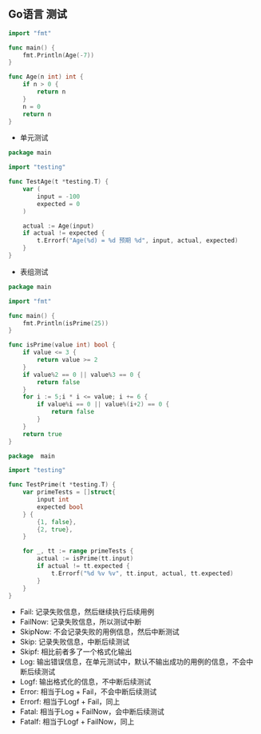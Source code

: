 ## Go语言 测试

```go
import "fmt"

func main() {
	fmt.Println(Age(-7))
}

func Age(n int) int {
	if n > 0 {
		return n
	}
	n = 0
	return n
}
```

- 单元测试
```go
package main

import "testing"

func TestAge(t *testing.T) {
	var (
		input = -100
		expected = 0
	)

	actual := Age(input)
	if actual != expected {
		t.Errorf("Age(%d) = %d 预期 %d", input, actual, expected)
	}
}
```

- 表组测试
```go
package main

import "fmt"

func main() {
	fmt.Println(isPrime(25))
}

func isPrime(value int) bool {
	if value <= 3 {
		return value >= 2
	}
	if value%2 == 0 || value%3 == 0 {
		return false
	}
	for i := 5;i * i <= value; i += 6 {
		if value%i == 0 || value%(i+2) == 0 {
			return false
		}
	}
	return true
}
```

```go
package  main

import "testing"

func TestPrime(t *testing.T) {
	var primeTests = []struct{
		input int
		expected bool
	} {
		{1, false},
		{2, true},
	}

	for _, tt := range primeTests {
		actual := isPrime(tt.input)
		if actual != tt.expected {
			t.Errorf("%d %v %v", tt.input, actual, tt.expected)
		}
	}
}
```

- Fail: 记录失败信息，然后继续执行后续用例
- FailNow: 记录失败信息，所以测试中断
- SkipNow: 不会记录失败的用例信息，然后中断测试
- Skip: 记录失败信息，中断后续测试
- Skipf: 相比前者多了一个格式化输出
- Log: 输出错误信息，在单元测试中，默认不输出成功的用例的信息，不会中断后续测试
- Logf: 输出格式化的信息，不中断后续测试
- Error: 相当于Log + Fail，不会中断后续测试
- Errorf: 相当于Logf + Fail，同上
- Fatal: 相当于Log + FailNow，会中断后续测试
- Fatalf: 相当于Logf + FailNow，同上



